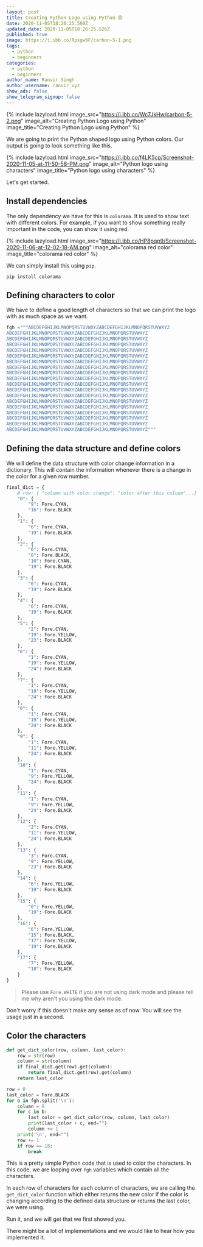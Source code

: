 ```yaml
---
layout: post
title: Creating Python Logo using Python 😍
date: 2020-11-05T18:26:25.500Z
updated_date: 2020-11-05T18:26:25.526Z
published: true
image: https://i.ibb.co/Rpxgw9F/carbon-5-1.png
tags:
  - python
  - beginners
categories:
  - python
  - beginners
author_name: Ranvir Singh
author_username: ranvir_xyz
show_ads: false
show_telegram_signup: false
---
```

{% include lazyload.html image_src="https://i.ibb.co/Wc7JkHw/carbon-5-2.png" image_alt="Creating Python Logo using Python" image_title="Creating Python Logo using Python" %}

We are going to print the Python shaped logo using Python colors. Our output is going to look something like this.

{% include lazyload.html image_src="https://i.ibb.co/f4LK5cp/Screenshot-2020-11-05-at-11-50-58-PM.png" image_alt="Python logo using characters" image_title="Python logo using characters" %}

Let's get started.

## Install dependencies

The only dependency we have for this is `colorama`. It is used to show text with different colors. For example, if you want to show something really important in the code, you can show it using red.

{% include lazyload.html image_src="https://i.ibb.co/HP8pqp9/Screenshot-2020-11-06-at-12-02-18-AM.png" image_alt="colorama red color" image_title="colorama red color" %}

We can simply install this using `pip`.

```shell
pip install colorama
```

## Defining characters to color

We have to define a good length of characters so that we can print the logo with as much space as we want.

```python
fgh ="""ABCDEFGHIJKLMNOPQRSTUVWXYZABCDEFGHIJKLMNOPQRSTUVWXYZ
ABCDEFGHIJKLMNOPQRSTUVWXYZABCDEFGHIJKLMNOPQRSTUVWXYZ
ABCDEFGHIJKLMNOPQRSTUVWXYZABCDEFGHIJKLMNOPQRSTUVWXYZ
ABCDEFGHIJKLMNOPQRSTUVWXYZABCDEFGHIJKLMNOPQRSTUVWXYZ
ABCDEFGHIJKLMNOPQRSTUVWXYZABCDEFGHIJKLMNOPQRSTUVWXYZ
ABCDEFGHIJKLMNOPQRSTUVWXYZABCDEFGHIJKLMNOPQRSTUVWXYZ
ABCDEFGHIJKLMNOPQRSTUVWXYZABCDEFGHIJKLMNOPQRSTUVWXYZ
ABCDEFGHIJKLMNOPQRSTUVWXYZABCDEFGHIJKLMNOPQRSTUVWXYZ
ABCDEFGHIJKLMNOPQRSTUVWXYZABCDEFGHIJKLMNOPQRSTUVWXYZ
ABCDEFGHIJKLMNOPQRSTUVWXYZABCDEFGHIJKLMNOPQRSTUVWXYZ
ABCDEFGHIJKLMNOPQRSTUVWXYZABCDEFGHIJKLMNOPQRSTUVWXYZ
ABCDEFGHIJKLMNOPQRSTUVWXYZABCDEFGHIJKLMNOPQRSTUVWXYZ
ABCDEFGHIJKLMNOPQRSTUVWXYZABCDEFGHIJKLMNOPQRSTUVWXYZ
ABCDEFGHIJKLMNOPQRSTUVWXYZABCDEFGHIJKLMNOPQRSTUVWXYZ
ABCDEFGHIJKLMNOPQRSTUVWXYZABCDEFGHIJKLMNOPQRSTUVWXYZ
ABCDEFGHIJKLMNOPQRSTUVWXYZABCDEFGHIJKLMNOPQRSTUVWXYZ
ABCDEFGHIJKLMNOPQRSTUVWXYZABCDEFGHIJKLMNOPQRSTUVWXYZ
ABCDEFGHIJKLMNOPQRSTUVWXYZABCDEFGHIJKLMNOPQRSTUVWXYZ
ABCDEFGHIJKLMNOPQRSTUVWXYZABCDEFGHIJKLMNOPQRSTUVWXYZ"""
```

## Defining the data structure and define colors

We will define the data structure with color change information in a dictionary. This will contain the information whenever there is a change in the color for a given row number.

```python
final_dict = {
    # row: { "column with color change": "color after this coloum"...}
    "0": {
        "9": Fore.CYAN,
        "16": Fore.BLACK
    },
    "1": {
        "6": Fore.CYAN,
        "19": Fore.BLACK
    },
    "2": {
        "6": Fore.CYAN,
        "8": Fore.BLACK,
        "10": Fore.CYAN,
        "19": Fore.BLACK
    },
    "3": {
        "6": Fore.CYAN,
        "19": Fore.BLACK
    },
    "4": {
        "6": Fore.CYAN,
        "19": Fore.BLACK
    },
    "5": {
        "2": Fore.CYAN,
        "19": Fore.YELLOW,
        "23": Fore.BLACK
    },
    "6": {
        "1": Fore.CYAN,
        "19": Fore.YELLOW,
        "24": Fore.BLACK
    },
    "7": {
        "1": Fore.CYAN,
        "19": Fore.YELLOW,
        "24": Fore.BLACK
    },
    "8": {
        "1": Fore.CYAN,
        "19": Fore.YELLOW,
        "24": Fore.BLACK
    },
    "9": {
        "1": Fore.CYAN,
        "11": Fore.YELLOW,
        "24": Fore.BLACK
    },
    "10": {
        "1": Fore.CYAN,
        "9": Fore.YELLOW,
        "24": Fore.BLACK
    },
    "11": {
        "1": Fore.CYAN,
        "9": Fore.YELLOW,
        "24": Fore.BLACK
    },
    "12": {
        "2": Fore.CYAN,
        "11": Fore.YELLOW,
        "24": Fore.BLACK
    },
    "13": {
        "3": Fore.CYAN,
        "9": Fore.YELLOW,
        "23": Fore.BLACK
    },
    "14": {
        "6": Fore.YELLOW,
        "19": Fore.BLACK
    },
    "15": {
        "6": Fore.YELLOW,
        "19": Fore.BLACK
    },
    "16": {
        "6": Fore.YELLOW,
        "15": Fore.BLACK,
        "17": Fore.YELLOW,
        "19": Fore.BLACK
    },
    "17": {
        "7": Fore.YELLOW,
        "18": Fore.BLACK
    }
}
```

> Please use `Fore.WHITE` if you are not using dark mode and please tell me why aren't you using the dark mode.

Don't worry if this doesn't make any sense as of now. You will see the usage just in a second.

## Color the characters

```python
def get_dict_color(row, column, last_color):
    row = str(row)
    column = str(column)
    if final_dict.get(row).get(column):
        return final_dict.get(row).get(column)
    return last_color

row = 0
last_color = Fore.BLACK
for b in fgh.split('\n'):
    column = 0
    for c in b:
        last_color = get_dict_color(row, column, last_color)
        print(last_color + c, end="")
        column += 1
    print('\n', end="")
    row += 1
    if row == 18:
        break
```

This is a pretty simple Python code that is used to color the characters. In this code, we are looping over `fgh` variables which contain all the characters.

In each row of characters for each column of characters, we are calling the `get_dict_color` function which either returns the new color if the color is changing according to the defined data structure or returns the last color, we were using.

Run it, and we will get that we first showed you.

There might be a lot of implementations and we would like to hear how you implemented it. 